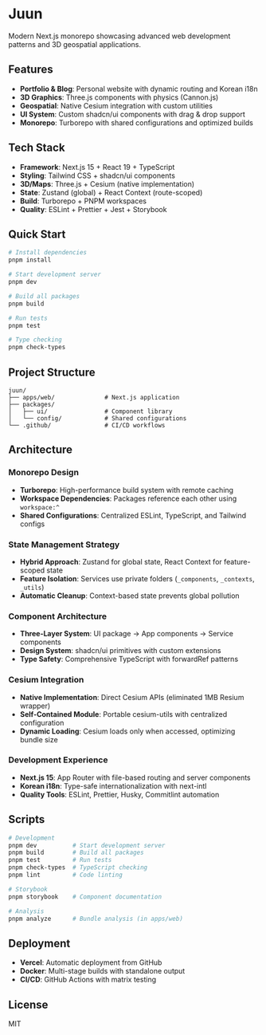 # Juun

Modern Next.js monorepo showcasing advanced web development patterns and 3D geospatial applications.

## Features

- **Portfolio & Blog**: Personal website with dynamic routing and Korean i18n
- **3D Graphics**: Three.js components with physics (Cannon.js)
- **Geospatial**: Native Cesium integration with custom utilities
- **UI System**: Custom shadcn/ui components with drag & drop support
- **Monorepo**: Turborepo with shared configurations and optimized builds

## Tech Stack

- **Framework**: Next.js 15 + React 19 + TypeScript
- **Styling**: Tailwind CSS + shadcn/ui components
- **3D/Maps**: Three.js + Cesium (native implementation)
- **State**: Zustand (global) + React Context (route-scoped)
- **Build**: Turborepo + PNPM workspaces
- **Quality**: ESLint + Prettier + Jest + Storybook

## Quick Start

```bash
# Install dependencies
pnpm install

# Start development server
pnpm dev

# Build all packages
pnpm build

# Run tests
pnpm test

# Type checking
pnpm check-types
```

## Project Structure

```text
juun/
├── apps/web/              # Next.js application
├── packages/
│   ├── ui/                # Component library
│   └── config/            # Shared configurations
└── .github/               # CI/CD workflows
```

## Architecture

### Monorepo Design

- **Turborepo**: High-performance build system with remote caching
- **Workspace Dependencies**: Packages reference each other using `workspace:^`
- **Shared Configurations**: Centralized ESLint, TypeScript, and Tailwind configs

### State Management Strategy

- **Hybrid Approach**: Zustand for global state, React Context for feature-scoped state
- **Feature Isolation**: Services use private folders (`_components`, `_contexts`, `_utils`)
- **Automatic Cleanup**: Context-based state prevents global pollution

### Component Architecture

- **Three-Layer System**: UI package → App components → Service components
- **Design System**: shadcn/ui primitives with custom extensions
- **Type Safety**: Comprehensive TypeScript with forwardRef patterns

### Cesium Integration

- **Native Implementation**: Direct Cesium APIs (eliminated 1MB Resium wrapper)
- **Self-Contained Module**: Portable cesium-utils with centralized configuration
- **Dynamic Loading**: Cesium loads only when accessed, optimizing bundle size

### Development Experience

- **Next.js 15**: App Router with file-based routing and server components
- **Korean i18n**: Type-safe internationalization with next-intl
- **Quality Tools**: ESLint, Prettier, Husky, Commitlint automation

## Scripts

```bash
# Development
pnpm dev          # Start development server
pnpm build        # Build all packages
pnpm test         # Run tests
pnpm check-types  # TypeScript checking
pnpm lint         # Code linting

# Storybook
pnpm storybook    # Component documentation

# Analysis
pnpm analyze      # Bundle analysis (in apps/web)
```

## Deployment

- **Vercel**: Automatic deployment from GitHub
- **Docker**: Multi-stage builds with standalone output
- **CI/CD**: GitHub Actions with matrix testing

## License

MIT
